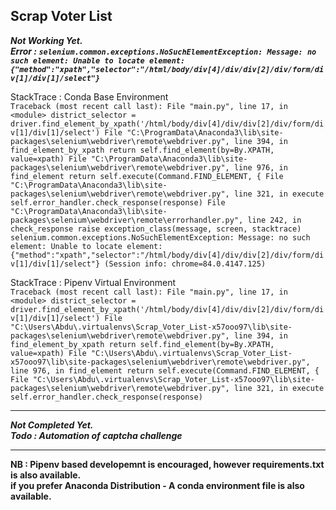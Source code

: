 ## Scrap Voter List ##

***Not Working Yet.  
Error : `selenium.common.exceptions.NoSuchElementException: Message: no such element: Unable to locate element: {"method":"xpath","selector":"/html/body/div[4]/div/div[2]/div/form/div[1]/div[1]/select"}
`***

StackTrace : Conda Base Environment  
`Traceback (most recent call last):
  File "main.py", line 17, in <module>
    district_selector = driver.find_element_by_xpath('/html/body/div[4]/div/div[2]/div/form/div[1]/div[1]/select')
  File "C:\ProgramData\Anaconda3\lib\site-packages\selenium\webdriver\remote\webdriver.py", line 394, in find_element_by_xpath
    return self.find_element(by=By.XPATH, value=xpath)
  File "C:\ProgramData\Anaconda3\lib\site-packages\selenium\webdriver\remote\webdriver.py", line 976, in find_element
    return self.execute(Command.FIND_ELEMENT, {
  File "C:\ProgramData\Anaconda3\lib\site-packages\selenium\webdriver\remote\webdriver.py", line 321, in execute
    self.error_handler.check_response(response)
  File "C:\ProgramData\Anaconda3\lib\site-packages\selenium\webdriver\remote\errorhandler.py", line 242, in check_response
    raise exception_class(message, screen, stacktrace)
selenium.common.exceptions.NoSuchElementException: Message: no such element: Unable to locate element: {"method":"xpath","selector":"/html/body/div[4]/div/div[2]/div/form/div[1]/div[1]/select"}
  (Session info: chrome=84.0.4147.125)`

StackTrace : Pipenv Virtual Environment  
`Traceback (most recent call last):
  File "main.py", line 17, in <module>
    district_selector = driver.find_element_by_xpath('/html/body/div[4]/div/div[2]/div/form/div[1]/div[1]/select')
  File "C:\Users\Abdu\.virtualenvs\Scrap_Voter_List-x57ooo97\lib\site-packages\selenium\webdriver\remote\webdriver.py", line 394, in find_element_by_xpath
    return self.find_element(by=By.XPATH, value=xpath)
  File "C:\Users\Abdu\.virtualenvs\Scrap_Voter_List-x57ooo97\lib\site-packages\selenium\webdriver\remote\webdriver.py", line 976, in find_element
    return self.execute(Command.FIND_ELEMENT, {
  File "C:\Users\Abdu\.virtualenvs\Scrap_Voter_List-x57ooo97\lib\site-packages\selenium\webdriver\remote\webdriver.py", line 321, in execute
    self.error_handler.check_response(response) `

----------

***Not Completed Yet.  
Todo : Automation of captcha challenge***

----------
**NB : Pipenv based developemnt is encouraged, however requirements.txt is also available.  
if you prefer Anaconda Distribution - A conda environment file is also available.**
